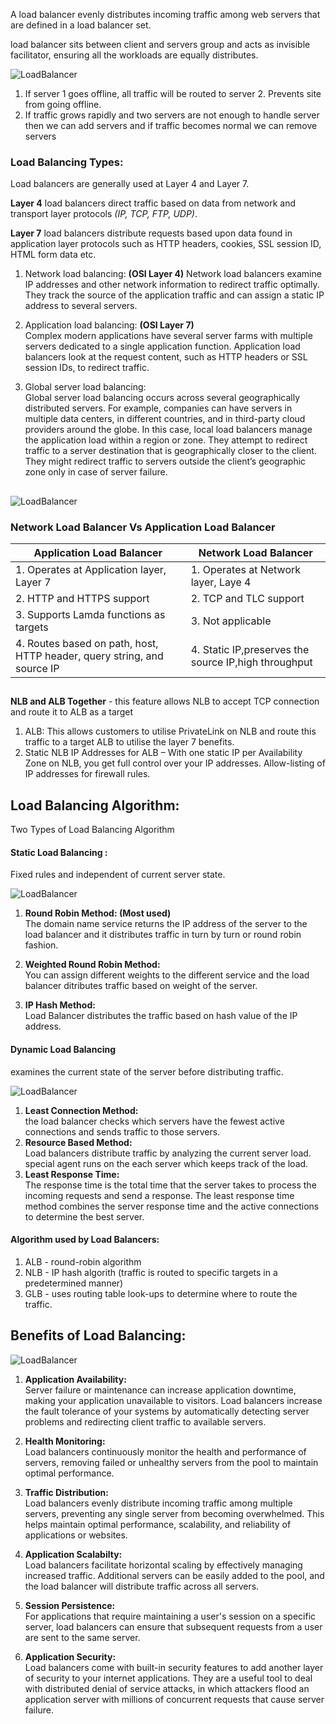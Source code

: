 A load balancer evenly distributes incoming traffic among web servers that are defined in a load balancer set.

load balancer sits between client and servers group and acts as invisible facilitator, ensuring all the workloads are equally distributes.

![LoadBalancer](/assets/posts/Images/LoadBalancer.svg)
 
1. If server 1 goes offline, all traffic will be routed to server 2. Prevents site from going offline.  
2. If traffic grows rapidly and two servers are not enough to handle server then we can add servers and if traffic becomes normal we can remove servers

###  Load Balancing Types:  
Load balancers are generally used at Layer 4 and Layer 7.  

**Layer 4** load balancers direct traffic based on data from network and transport layer protocols *(IP, TCP, FTP, UDP)*.  
  
**Layer 7** load balancers distribute requests based upon data found in application layer protocols such as HTTP headers, cookies, SSL session ID, HTML form data etc.  
  
1. Network load balancing: **(OSI Layer 4)**
Network load balancers examine IP addresses and other network information to redirect traffic optimally. They track the source of the application traffic and can assign a static IP address to several servers.  
  
2. Application load balancing: **(OSI Layer 7)**  
Complex modern applications have several server farms with multiple servers dedicated to a single application function. Application load balancers look at the request content, such as HTTP headers or SSL session IDs, to redirect traffic.  
  
3. Global server load balancing:  
Global server load balancing occurs across several geographically distributed servers. For example, companies can have servers in multiple data centers, in different countries, and in third-party cloud providers around the globe. In this case, local load balancers manage the application load within a region or zone. They attempt to redirect traffic to a server destination that is geographically closer to the client. They might redirect traffic to servers outside the client’s geographic zone only in case of server failure.

##

![LoadBalancer](/assets/posts/Images/LoadBalancerTypes.svg)

### Network Load Balancer Vs Application Load Balancer

| Application Load Balancer | Network Load Balancer |
|--------------------------------------------|-------------------------------------|
| 1. Operates at Application layer, Layer 7 | 1. Operates at Network layer, Laye 4 |
| 2. HTTP and HTTPS support | 2. TCP and TLC support |
| 3. Supports Lamda functions as targets | 3. Not applicable |
| 4. Routes based on path, host, HTTP header, query string, and source IP | 4. Static IP,preserves the source IP,high throughput |

## 

**NLB and ALB Together** - this feature allows NLB to accept TCP connection and route it to ALB as a target
1. ALB: This allows customers to utilise PrivateLink on NLB and route this traffic to a target ALB to utilise the layer 7 benefits.
2. Static NLB IP Addresses for ALB – With one static IP per Availability Zone on NLB, you get full control over your IP addresses. Allow-listing of IP addresses for firewall rules.

## Load Balancing Algorithm:  
Two Types of Load Balancing Algorithm  

#### Static Load Balancing :
Fixed rules and independent of current server state.

![LoadBalancer](/assets/posts/Images/LoadBalancerStaticAlgo.svg)

1. **Round Robin Method: (Most used)**  
The domain name service returns the IP address of the server to the load balancer and it distributes traffic in turn by turn or round robin fashion.  

2. **Weighted Round Robin Method:**  
You can assign different weights to the different service and the load balancer ditributes traffic based on weight of the server.  
3. **IP Hash Method:**  
Load Balancer distributes the traffic based on hash value of the IP address.

####  Dynamic Load Balancing  
examines the current state of the server before distributing traffic.

![LoadBalancer](/assets/posts/Images/LoadBalancerDynamicAlgo.svg)

1. **Least Connection Method:**  
the load balancer checks which servers have the fewest active connections and sends traffic to those servers.  
2. **Resource Based Method:**  
Load balancers distribute traffic by analyzing the current server load. special agent runs on the each server which keeps track of the load.  
3. **Least Response Time:**  
The response time is the total time that the server takes to process the incoming requests and send a response. The least response time method combines the server response time and the active connections to determine the best server.  

#### Algorithm used by Load Balancers:  
1. ALB - round-robin algorithm  
2. NLB - IP hash algorith (traffic is routed to specific targets in a predetermined manner)  
3. GLB - uses routing table look-ups to determine where to route the traffic.

## Benefits of Load Balancing:

![LoadBalancer](/assets/posts/Images/LoadBalancerBenefits.svg)
  
1. **Application Availability:**  
Server failure or maintenance can increase application downtime, making your application unavailable to visitors. Load balancers increase the fault tolerance of your systems by automatically detecting server problems and redirecting client traffic to available servers.  
 
2. **Health Monitoring:**  
Load balancers continuously monitor the health and performance of servers, removing failed or unhealthy servers from the pool to maintain optimal performance.  

3. **Traffic Distribution:**  
Load balancers evenly distribute incoming traffic among multiple servers, preventing any single server from becoming overwhelmed. This helps maintain optimal performance, scalability, and reliability of applications or websites.  
  
4. **Application Scalabilty:**  
Load balancers facilitate horizontal scaling by effectively managing increased traffic. Additional servers can be easily added to the pool, and the load balancer will distribute traffic across all servers.  
  
5. **Session Persistence:**  
For applications that require maintaining a user's session on a specific server, load balancers can ensure that subsequent requests from a user are sent to the same server.  
  
6. **Application Security:**  
Load balancers come with built-in security features to add another layer of security to your internet applications. They are a useful tool to deal with distributed denial of service attacks, in which attackers flood an application server with millions of concurrent requests that cause server failure.
